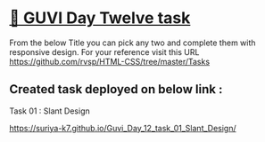 # [🔗 GUVI Day Twelve task](https://suriya-k7.github.io/Guvi_Day_12_task_01_Slant_Design/)

From the below Title you can pick any two and complete them with responsive design.
For your reference visit this URL https://github.com/rvsp/HTML-CSS/tree/master/Tasks

## Created task deployed on below link :

Task 01 : Slant Design

<a href="https://suriya-k7.github.io/Guvi_Day_12_task_01_Slant_Design/" target="_blank">https://suriya-k7.github.io/Guvi_Day_12_task_01_Slant_Design/</a>
